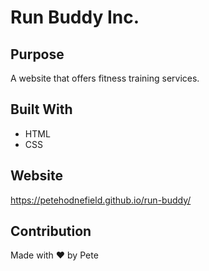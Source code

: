 # Run Buddy Inc.

## Purpose

A website that offers fitness training services.

## Built With

- HTML
- CSS

## Website

https://petehodnefield.github.io/run-buddy/

## Contribution

Made with ❤️ by Pete
